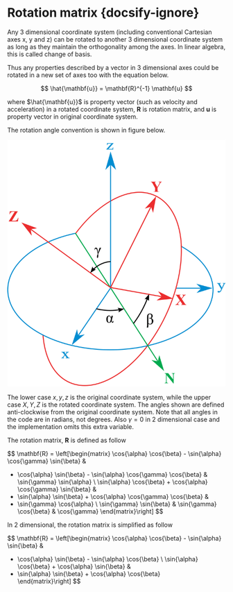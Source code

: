 # Rotation matrix {docsify-ignore}

Any 3 dimensional coordinate system (including conventional Cartesian axes x, y and z) can be rotated to another 3 dimensional coordinate system as long as they maintain the orthogonality among the axes. In linear algebra, this is called change of basis. 

Thus any properties described by a vector in 3 dimensional axes could be rotated in a new set of axes too with the equation below.

$$ \hat{\mathbf{u}} = \mathbf{R}^{-1} \mathbf{u} $$

where $\hat{\mathbf{u}}$ is property vector (such as velocity and acceleration) in a rotated coordinate system, $\mathbf{R}$ is rotation matrix, and $\mathbf{u}$ is property vector in original coordinate system.

The rotation angle convention is shown in figure below. 

![alt text](Eulerangles.png "Euler Angles convention in the code")

The lower case $x, y, z$ is the original coordinate system, while the upper case $X, Y, Z$ is the rotated coordinate system. The angles shown are defined anti-clockwise from the original coordinate system. Note that all angles in the code are in radians, not degrees. Also $\gamma = 0$ in 2 dimensional case and the implementation omits this extra variable. 

The rotation matrix, $\mathbf{R}$ is defined as follow

$$
\mathbf{R} = \left[\begin{matrix}
\cos{\alpha} \cos{\beta} - \sin{\alpha} \cos{\gamma} \sin{\beta} & 
- \cos{\alpha} \sin{\beta} - \sin{\alpha} \cos{\gamma} \cos{\beta} &
\sin{\gamma} \sin{\alpha} \\
\sin{\alpha} \cos{\beta} + \cos{\alpha} \cos{\gamma} \sin{\beta} & 
- \sin{\alpha} \sin{\beta} + \cos{\alpha} \cos{\gamma} \cos{\beta} &
- \sin{\gamma} \cos{\alpha} \\
\sin{\gamma} \sin{\beta} & 
\sin{\gamma} \cos{\beta} &
\cos{\gamma} 
\end{matrix}\right]
$$

In 2 dimensional, the rotation matrix is simplified as follow

$$
\mathbf{R} = \left[\begin{matrix}
\cos{\alpha} \cos{\beta} - \sin{\alpha} \sin{\beta} & 
- \cos{\alpha} \sin{\beta} - \sin{\alpha} \cos{\beta} \\
\sin{\alpha} \cos{\beta} + \cos{\alpha} \sin{\beta} & 
- \sin{\alpha} \sin{\beta} + \cos{\alpha} \cos{\beta} \
\end{matrix}\right]
$$



